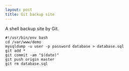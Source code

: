 ```yaml
---
layout: post
title: Git backup site
---
```


A shell backup site by Git.<!-- more -->

    #!/usr/bin/env bash
    cd /var/www/demo
    mysqldump -u user -p password database > database.sql
    git add *
    git commit -am "$(date)"
    git push origin master
    git rm database.sql

